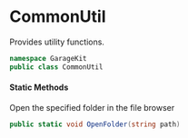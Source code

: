 # CommonUtil

Provides utility functions.

```csharp
namespace GarageKit
public class CommonUtil
```

#### Static Methods

Open the specified folder in the file browser
```csharp
public static void OpenFolder(string path)
```
